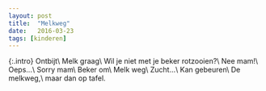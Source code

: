 ```yaml
---
layout: post
title:  "Melkweg"
date:   2016-03-23
tags: [kinderen]
---
```


{:.intro}
Ontbijt\\
Melk graag\\
Wil je niet met je beker rotzooien?\\
Nee mam!\\
Oeps...\\
Sorry mam\\
Beker om\\
Melk weg\\
Zucht...\\
Kan gebeuren\\
De melkweg,\\
maar dan op tafel. 